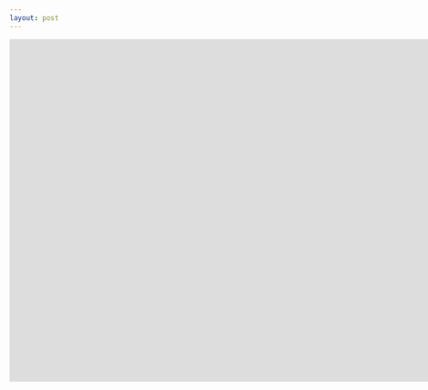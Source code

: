 ```yaml
---
layout: post
---
```

<iframe width="1600" height="600" src="https://deepidea.github.io/brisk-table/examples/get-randomised-data.html" frameborder="0" allowfullscreen></iframe>
